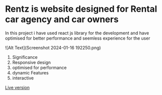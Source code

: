 # Rentz is website designed for Rental car agency and car owners 

In this project i have used react js library for the development and have optimised for better performance and seemless experience for the user 

![Alt Text](Screenshot 2024-01-16 192250.png)

1. Significance
 1. Responsive design
 2. optimised for performance
 3. dynamic Features
 4. interactive
    

[Live version](https://rentz-rental.netlify.app/)
